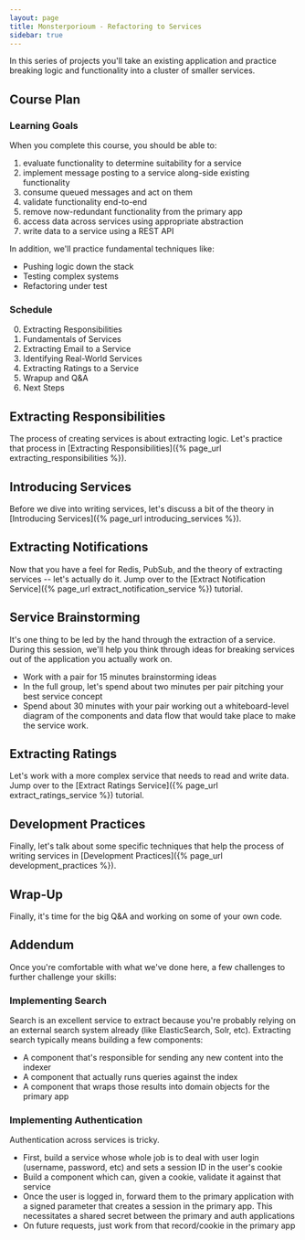 ```yaml
---
layout: page
title: Monsterporioum - Refactoring to Services
sidebar: true
---
```


In this series of projects you'll take an existing application and practice breaking logic and functionality into a cluster of smaller services.

## Course Plan

### Learning Goals

When you complete this course, you should be able to:

1. evaluate functionality to determine suitability for a service
2. implement message posting to a service along-side existing functionality
3. consume queued messages and act on them
4. validate functionality end-to-end
5. remove now-redundant functionality from the primary app
6. access data across services using appropriate abstraction
7. write data to a service using a REST API

In addition, we'll practice fundamental techniques like:

* Pushing logic down the stack
* Testing complex systems
* Refactoring under test

### Schedule

0. Extracting Responsibilities
1. Fundamentals of Services
2. Extracting Email to a Service
3. Identifying Real-World Services
4. Extracting Ratings to a Service
5. Wrapup and Q&A
6. Next Steps

## Extracting Responsibilities

The process of creating services is about extracting logic. Let's practice that process in [Extracting Responsibilities]({% page_url extracting_responsibilities %}).

## Introducing Services

Before we dive into writing services, let's discuss a bit of the theory in [Introducing Services]({% page_url introducing_services %}).

## Extracting Notifications

Now that you have a feel for Redis, PubSub, and the theory of extracting services -- let's actually do it. Jump over to the [Extract Notification Service]({% page_url extract_notification_service %}) tutorial.

## Service Brainstorming

It's one thing to be led by the hand through the extraction of a service. During this session, we'll help you think through ideas for breaking services out of the application you actually work on.

* Work with a pair for 15 minutes brainstorming ideas
* In the full group, let's spend about two minutes per pair pitching your best service concept
* Spend about 30 minutes with your pair working out a whiteboard-level diagram of the components and data flow that would take place to make the service work.

## Extracting Ratings

Let's work with a more complex service that needs to read and write data. Jump over to the [Extract Ratings Service]({% page_url extract_ratings_service %}) tutorial.

## Development Practices

Finally, let's talk about some specific techniques that help the process of writing services in [Development Practices]({% page_url development_practices %}).

## Wrap-Up

Finally, it's time for the big Q&A and working on some of your own code.

## Addendum

Once you're comfortable with what we've done here, a few challenges to further challenge your skills:

### Implementing Search

Search is an excellent service to extract because you're probably relying on an external search system already (like ElasticSearch, Solr, etc). Extracting search typically means building a few components:

* A component that's responsible for sending any new content into the indexer
* A component that actually runs queries against the index
* A component that wraps those results into domain objects for the primary app

### Implementing Authentication

Authentication across services is tricky.

* First, build a service whose whole job is to deal with user login (username, password, etc) and sets a session ID in the user's cookie
* Build a component which can, given a cookie, validate it against that service
* Once the user is logged in, forward them to the primary application with a signed parameter that creates a session in the primary app. This necessitates a shared secret between the primary and auth applications
* On future requests, just work from that record/cookie in the primary app
